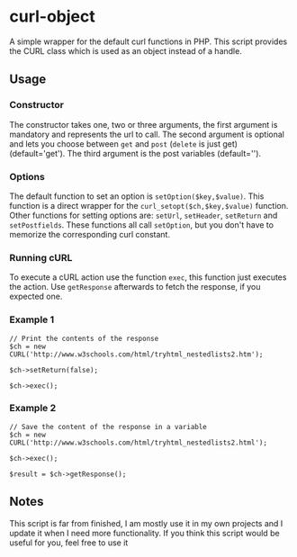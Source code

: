 curl-object
===========

A simple wrapper for the default curl functions in PHP. This script provides the CURL class which is used as an object instead of a handle.

Usage
-----

### Constructor

The constructor takes one, two or three arguments, the first argument is mandatory and represents the url to call. The second argument is optional and lets you choose between `get` and `post` (`delete` is just get) (default='get'). The third argument is the post variables (default='').

### Options

The default function to set an option is `setOption($key,$value)`. This function is a direct wrapper for the `curl_setopt($ch,$key,$value)` function. Other functions for setting options are: `setUrl`, `setHeader`, `setReturn` and `setPostfields`. These functions all call `setOption`, but you don't have to memorize the corresponding curl constant.

### Running cURL

To execute a cURL action use the function `exec`, this function just executes the action. Use `getResponse` afterwards to fetch the response, if you expected one.

### Example 1

    // Print the contents of the response
    $ch = new CURL('http://www.w3schools.com/html/tryhtml_nestedlists2.htm');
    
    $ch->setReturn(false);
    
    $ch->exec();

### Example 2

    // Save the content of the response in a variable
    $ch = new CURL('http://www.w3schools.com/html/tryhtml_nestedlists2.html');

    $ch->exec();

    $result = $ch->getResponse();

Notes
-----

This script is far from finished, I am mostly use it in my own projects and I update it when I need more functionality. If you think this script would be useful for you, feel free to use it